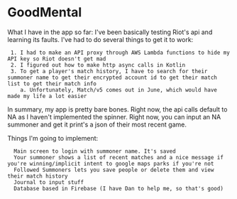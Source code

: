 # GoodMental

What I have in the app so far:
  I've been basically testing Riot's api and learning its faults. I've had to do several things to get it to work:
    
     1. I had to make an API proxy through AWS Lambda functions to hide my API key so Riot doesn't get mad
     2. I figured out how to make http async calls in Kotlin
     3. To get a player's match history, I have to search for their summoner name to get their encrypted account id to get their match list to get their match info
        a. Unfortunately, Match/v5 comes out in June, which would have made my life a lot easier
        
  In summary, my app is pretty bare bones. Right now, the api calls default to NA as I haven't implemented the spinner. Right now, you can input an NA summoner and get it print's a
  json of their most recent game. 
  
  Things I'm going to implement:
     
      Main screen to login with summoner name. It's saved
      Your summoner shows a list of recent matches and a nice message if you're winning/implicit intent to google maps parks if you're not
      Followed Summoners lets you save people or delete them and view their match history
      Journal to input stuff
      Database based in Firebase (I have Dan to help me, so that's good)
